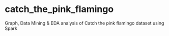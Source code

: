 # catch_the_pink_flamingo
 Graph, Data Mining &amp; EDA analysis of Catch the pink flamingo dataset using Spark

